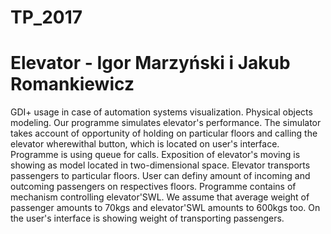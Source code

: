 # TP_2017
# Elevator - Igor Marzyński i Jakub Romankiewicz
GDI+ usage in case of automation systems visualization. Physical objects modeling.
Our programme simulates elevator's performance. The simulator takes account of opportunity of 
holding on particular floors and calling the elevator wherewithal button, which is located on user's interface. 
Programme is using queue for calls. Exposition of elevator's moving is showing as model located in two-dimensional space. 
Elevator transports passengers to particular floors. 
User can definy amount of incoming and outcoming passengers on respectives floors. 
Programme contains of mechanism controlling elevator'SWL. 
We assume that average weight of passenger amounts to 70kgs and elevator'SWL amounts to 600kgs too.
On the user's interface is showing weight of transporting passengers.
